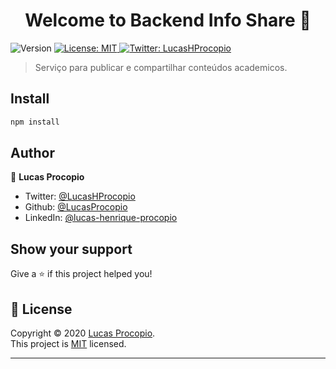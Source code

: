 <h1 align="center">Welcome to Backend Info Share 👋</h1>
<p>
  <img alt="Version" src="https://img.shields.io/badge/version-1.0.0-blue.svg?cacheSeconds=2592000" />
  <a href="https://opensource.org/licenses/MIT" target="_blank">
    <img alt="License: MIT" src="https://img.shields.io/badge/License-MIT-yellow.svg" />
  </a>
  <a href="https://twitter.com/LucasHProcopio" target="_blank">
    <img alt="Twitter: LucasHProcopio" src="https://img.shields.io/twitter/follow/LucasHProcopio.svg?style=social" />
  </a>
</p>

> Serviço para publicar e compartilhar conteúdos academicos.

## Install

```sh
npm install
```

## Author

👤 **Lucas Procopio**

* Twitter: [@LucasHProcopio](https://twitter.com/LucasHProcopio)
* Github: [@LucasProcopio](https://github.com/LucasProcopio)
* LinkedIn: [@lucas-henrique-procopio](https://linkedin.com/in/lucas-henrique-procopio)

## Show your support

Give a ⭐️ if this project helped you!

## 📝 License

Copyright © 2020 [Lucas Procopio](https://github.com/LucasProcopio).<br />
This project is [MIT](https://opensource.org/licenses/MIT) licensed.

***
